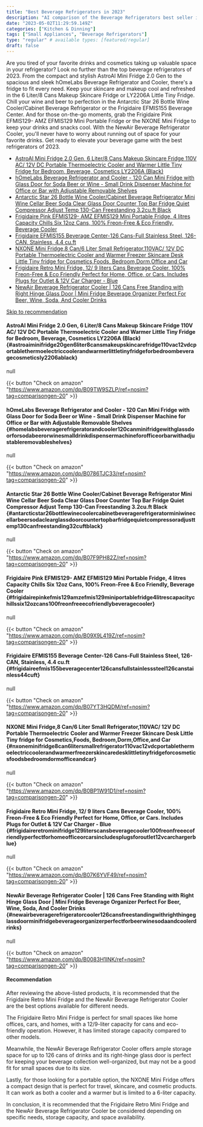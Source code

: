 ```yaml
---
title: "Best Beverage Refrigerators in 2023"
description: "AI comparison of the Beverage Refrigerators best seller in 2023"
date: "2023-05-02T11:29:59.149Z"
categories: ["Kitchen & Dinning"]
tags: ["Small Appliances", "Beverage Refrigerators"]
type: "regular" # available types: [featured/regular]
draft: false
---
```

Are you tired of your favorite drinks and cosmetics taking up valuable space in your refrigerator? Look no further than the top beverage refrigerators of 2023. From the compact and stylish AstroAI Mini Fridge 2.0 Gen to the spacious and sleek hOmeLabs Beverage Refrigerator and Cooler, there's a fridge to fit every need. Keep your skincare and makeup cool and refreshed in the 6 Liter/8 Cans Makeup Skincare Fridge or LY2206A Little Tiny Fridge. Chill your wine and beer to perfection in the Antarctic Star 26 Bottle Wine Cooler/Cabinet Beverage Refrigerator or the Frigidaire EFMIS155 Beverage Center. And for those on-the-go moments, grab the Frigidaire Pink EFMIS129- AMZ EFMIS129 Mini Portable Fridge or the NXONE Mini Fridge to keep your drinks and snacks cool. With the NewAir Beverage Refrigerator Cooler, you'll never have to worry about running out of space for your favorite drinks. Get ready to elevate your beverage game with the best refrigerators of 2023.

- [AstroAI Mini Fridge 2.0 Gen, 6 Liter/8 Cans Makeup Skincare Fridge 110V AC/ 12V DC Portable Thermoelectric Cooler and Warmer Little Tiny Fridge for Bedroom, Beverage, Cosmetics LY2206A (Black)](#astroaiminifridge20gen6liter8cansmakeupskincarefridge110vac12vdcportablethermoelectriccoolerandwarmerlittletinyfridgeforbedroombeveragecosmeticsly2206ablack)
- [hOmeLabs Beverage Refrigerator and Cooler - 120 Can Mini Fridge with Glass Door for Soda Beer or Wine - Small Drink Dispenser Machine for Office or Bar with Adjustable Removable Shelves](#homelabsbeveragerefrigeratorandcooler120canminifridgewithglassdoorforsodabeerorwinesmalldrinkdispensermachineforofficeorbarwithadjustableremovableshelves)
- [Antarctic Star 26 Bottle Wine Cooler/Cabinet Beverage Refrigerator Mini Wine Cellar Beer Soda Clear Glass Door Counter Top Bar Fridge Quiet Compressor Adjust Temp 130-Can Freestanding 3.2cu.ft Black](#antarcticstar26bottlewinecoolercabinetbeveragerefrigeratorminiwinecellarbeersodaclearglassdoorcountertopbarfridgequietcompressoradjusttemp130canfreestanding32cuftblack)
- [Frigidaire Pink EFMIS129- AMZ EFMIS129 Mini Portable Fridge, 4 litres Capacity Chills Six 12oz Cans, 100% Freon-Free & Eco Friendly, Beverage Cooler](#frigidairepinkefmis129amzefmis129miniportablefridge4litrescapacitychillssix12ozcans100freonfreeecofriendlybeveragecooler)
- [Frigidaire EFMIS155 Beverage Center-126 Cans-Full Stainless Steel, 126-CAN, Stainless, 4.4 cu.ft](#frigidaireefmis155beveragecenter126cansfullstainlesssteel126canstainless44cuft)
- [NXONE Mini Fridge,8 Can/6 Liter Small Refrigerator,110VAC/ 12V DC Portable Thermoelectric Cooler and Warmer Freezer Skincare Desk Little Tiny fridge for Cosmetics,Foods, Bedroom,Dorm,Office,and Car](#nxoneminifridge8can6litersmallrefrigerator110vac12vdcportablethermoelectriccoolerandwarmerfreezerskincaredesklittletinyfridgeforcosmeticsfoodsbedroomdormofficeandcar)
- [Frigidaire Retro Mini Fridge, 12/ 9 liters Cans Beverage Cooler, 100% Freon-Free & Eco Friendly Perfect for Home, Office, or Cars. Includes Plugs for Outlet & 12V Car Charger - Blue](#frigidaireretrominifridge129literscansbeveragecooler100freonfreeecofriendlyperfectforhomeofficeorcarsincludesplugsforoutlet12vcarchargerblue)
- [NewAir Beverage Refrigerator Cooler | 126 Cans Free Standing with Right Hinge Glass Door | Mini Fridge Beverage Organizer Perfect For Beer, Wine, Soda, And Cooler Drinks](#newairbeveragerefrigeratorcooler126cansfreestandingwithrighthingeglassdoorminifridgebeverageorganizerperfectforbeerwinesodaandcoolerdrinks)


[Skip to recommendation](#recommendation)


#### AstroAI Mini Fridge 2.0 Gen, 6 Liter/8 Cans Makeup Skincare Fridge 110V AC/ 12V DC Portable Thermoelectric Cooler and Warmer Little Tiny Fridge for Bedroom, Beverage, Cosmetics LY2206A (Black) {#astroaiminifridge20gen6liter8cansmakeupskincarefridge110vac12vdcportablethermoelectriccoolerandwarmerlittletinyfridgeforbedroombeveragecosmeticsly2206ablack}



null

{{< button "Check on amazon" "https://www.amazon.com/dp/B09TW9SZLP/ref=nosim?tag=comparisongen-20" >}}

#### hOmeLabs Beverage Refrigerator and Cooler - 120 Can Mini Fridge with Glass Door for Soda Beer or Wine - Small Drink Dispenser Machine for Office or Bar with Adjustable Removable Shelves {#homelabsbeveragerefrigeratorandcooler120canminifridgewithglassdoorforsodabeerorwinesmalldrinkdispensermachineforofficeorbarwithadjustableremovableshelves}



null

{{< button "Check on amazon" "https://www.amazon.com/dp/B0786TJC33/ref=nosim?tag=comparisongen-20" >}}

#### Antarctic Star 26 Bottle Wine Cooler/Cabinet Beverage Refrigerator Mini Wine Cellar Beer Soda Clear Glass Door Counter Top Bar Fridge Quiet Compressor Adjust Temp 130-Can Freestanding 3.2cu.ft Black {#antarcticstar26bottlewinecoolercabinetbeveragerefrigeratorminiwinecellarbeersodaclearglassdoorcountertopbarfridgequietcompressoradjusttemp130canfreestanding32cuftblack}



null

{{< button "Check on amazon" "https://www.amazon.com/dp/B07F9PH82Z/ref=nosim?tag=comparisongen-20" >}}

#### Frigidaire Pink EFMIS129- AMZ EFMIS129 Mini Portable Fridge, 4 litres Capacity Chills Six 12oz Cans, 100% Freon-Free & Eco Friendly, Beverage Cooler {#frigidairepinkefmis129amzefmis129miniportablefridge4litrescapacitychillssix12ozcans100freonfreeecofriendlybeveragecooler}



null

{{< button "Check on amazon" "https://www.amazon.com/dp/B09X9L419Z/ref=nosim?tag=comparisongen-20" >}}

#### Frigidaire EFMIS155 Beverage Center-126 Cans-Full Stainless Steel, 126-CAN, Stainless, 4.4 cu.ft {#frigidaireefmis155beveragecenter126cansfullstainlesssteel126canstainless44cuft}



null

{{< button "Check on amazon" "https://www.amazon.com/dp/B07YT3HQDM/ref=nosim?tag=comparisongen-20" >}}

#### NXONE Mini Fridge,8 Can/6 Liter Small Refrigerator,110VAC/ 12V DC Portable Thermoelectric Cooler and Warmer Freezer Skincare Desk Little Tiny fridge for Cosmetics,Foods, Bedroom,Dorm,Office,and Car {#nxoneminifridge8can6litersmallrefrigerator110vac12vdcportablethermoelectriccoolerandwarmerfreezerskincaredesklittletinyfridgeforcosmeticsfoodsbedroomdormofficeandcar}



null

{{< button "Check on amazon" "https://www.amazon.com/dp/B0BP1W91D1/ref=nosim?tag=comparisongen-20" >}}

#### Frigidaire Retro Mini Fridge, 12/ 9 liters Cans Beverage Cooler, 100% Freon-Free & Eco Friendly Perfect for Home, Office, or Cars. Includes Plugs for Outlet & 12V Car Charger - Blue {#frigidaireretrominifridge129literscansbeveragecooler100freonfreeecofriendlyperfectforhomeofficeorcarsincludesplugsforoutlet12vcarchargerblue}



null

{{< button "Check on amazon" "https://www.amazon.com/dp/B07K6YVF49/ref=nosim?tag=comparisongen-20" >}}

#### NewAir Beverage Refrigerator Cooler | 126 Cans Free Standing with Right Hinge Glass Door | Mini Fridge Beverage Organizer Perfect For Beer, Wine, Soda, And Cooler Drinks {#newairbeveragerefrigeratorcooler126cansfreestandingwithrighthingeglassdoorminifridgebeverageorganizerperfectforbeerwinesodaandcoolerdrinks}



null

{{< button "Check on amazon" "https://www.amazon.com/dp/B0083H1INK/ref=nosim?tag=comparisongen-20" >}}


#### Recommendation

After reviewing the above-listed products, it is recommended that the Frigidaire Retro Mini Fridge and the NewAir Beverage Refrigerator Cooler are the best options available for different needs. 

The Frigidaire Retro Mini Fridge is perfect for small spaces like home offices, cars, and homes, with a 12/9-liter capacity for cans and eco-friendly operation. However, it has limited storage capacity compared to other models.

Meanwhile, the NewAir Beverage Refrigerator Cooler offers ample storage space for up to 126 cans of drinks and its right-hinge glass door is perfect for keeping your beverage collection well-organized, but may not be a good fit for small spaces due to its size. 

Lastly, for those looking for a portable option, the NXONE Mini Fridge offers a compact design that is perfect for travel, skincare, and cosmetic products. It can work as both a cooler and a warmer but is limited to a 6-liter capacity. 

In conclusion, it is recommended that the Frigidaire Retro Mini Fridge and the NewAir Beverage Refrigerator Cooler be considered depending on specific needs, storage capacity, and space availability.
